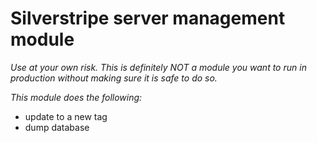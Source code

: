 # Silverstripe server management module


_Use at your own risk.  This is definitely NOT a module you want to run in production without making sure it is safe to do so._

*This module does the following:*

 * update to a new tag
 * dump database

